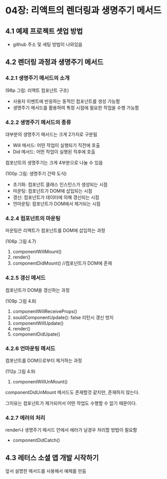 # 04장: 리액트의 렌더링과 생명주기 메서드

## 4.1 예제 프로젝트 셋업 방법
- github 주소 및 세팅 방법이 나와있음

## 4.2 렌더링 과정과 생명주기 메서드

### 4.2.1 생명주기 메서드의 소개
(98p 그림: 리액트 컴포넌트 구조)

- 사용자 이벤트에 반응하는 동적인 컴포넌트를 생성 가능함
- 생명주기 메서드를 활용하여 특정 시점에 필요한 작업을 수행 가능함

### 4.2.2 생명주기 메서드의 종류
대부분의 생명주기 메서드는 크게 2가지로 구분됨
- Will 메서드: 어떤 작업이 실행되기 직전에 호출
- Did 메서드: 어떤 작업이 실행된 직후에 호출

컴포넌트의 생명주기는 크게 4부분으로 나눌 수 있음

(100p 그림: 생명주기 간략 도식)

- 초기화: 컴포넌트 클래스 인스턴스가 생성되는 시점
- 마운팅: 컴포넌트가 DOM에 삽입되는 시점
- 갱신: 컴포넌트가 데이터에 의해 갱신되는 시점
- 언마운팅: 컴포넌트가 DOM에서 제거되는 시점


### 4.2.4 컴포넌트의 마운팅

마운팅은 리액트가 컴포넌트를 DOM에 삽입하는 과정

(106p 그림 4.7)

1. componentWillMount()
2. render()
3. componentDidMount() //컴포넌트가 DOM에 존재

### 4.2.5 갱신 메서드

컴포넌트가 DOM을 갱신하는 과정

(109p 그림 4.8)

1. componentWillReceiveProps()
2. souldComponentUpdate(): false 리턴시 갱신 방지
3. componentWillUpdate()
4. render()
5. componentDidUpate()

### 4.2.6 언마운팅 메서드

컴포넌트를 DOM으로부터 제거하는 과정

(112p 그림 4.9)

1. componentWillUnMount()

componentDidUnMount 메서드도 존재할것 같지만, 존재하지 않는다. 

그이유는 컴포넌트가 제거되어서 어떤 작업도 수행할 수 없기 때문이다.

### 4.2.7 에러의 처리

render나 생명주기 메서드 안에서 에러가 날경우 처리할 방법이 필요함

- componentDidCatch()

## 4.3 레터스 소셜 앱 개발 시작하기

앞서 설명한 메서드를 사용해서 예제를 만듬